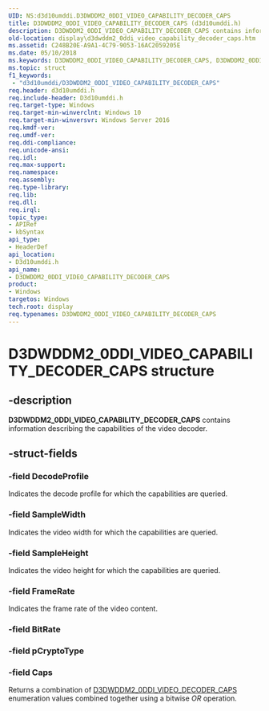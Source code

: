 ```yaml
---
UID: NS:d3d10umddi.D3DWDDM2_0DDI_VIDEO_CAPABILITY_DECODER_CAPS
title: D3DWDDM2_0DDI_VIDEO_CAPABILITY_DECODER_CAPS (d3d10umddi.h)
description: D3DWDDM2_0DDI_VIDEO_CAPABILITY_DECODER_CAPS contains information describing the capabilities of the video decoder.
old-location: display\d3dwddm2_0ddi_video_capability_decoder_caps.htm
ms.assetid: C248B20E-A9A1-4C79-9053-16AC2059205E
ms.date: 05/10/2018
ms.keywords: D3DWDDM2_0DDI_VIDEO_CAPABILITY_DECODER_CAPS, D3DWDDM2_0DDI_VIDEO_CAPABILITY_DECODER_CAPS structure [Display Devices], d3d10umddi/D3DWDDM2_0DDI_VIDEO_CAPABILITY_DECODER_CAPS, display.d3dwddm2_0ddi_video_capability_decoder_caps
ms.topic: struct
f1_keywords:
 - "d3d10umddi/D3DWDDM2_0DDI_VIDEO_CAPABILITY_DECODER_CAPS"
req.header: d3d10umddi.h
req.include-header: D3d10umddi.h
req.target-type: Windows
req.target-min-winverclnt: Windows 10
req.target-min-winversvr: Windows Server 2016
req.kmdf-ver: 
req.umdf-ver: 
req.ddi-compliance: 
req.unicode-ansi: 
req.idl: 
req.max-support: 
req.namespace: 
req.assembly: 
req.type-library: 
req.lib: 
req.dll: 
req.irql: 
topic_type:
- APIRef
- kbSyntax
api_type:
- HeaderDef
api_location:
- D3d10umddi.h
api_name:
- D3DWDDM2_0DDI_VIDEO_CAPABILITY_DECODER_CAPS
product:
- Windows
targetos: Windows
tech.root: display
req.typenames: D3DWDDM2_0DDI_VIDEO_CAPABILITY_DECODER_CAPS
---
```


# D3DWDDM2_0DDI_VIDEO_CAPABILITY_DECODER_CAPS structure


## -description


<b>D3DWDDM2_0DDI_VIDEO_CAPABILITY_DECODER_CAPS</b> contains information describing the capabilities of the video decoder.


## -struct-fields




### -field DecodeProfile

Indicates the decode profile for which the capabilities are queried.


### -field SampleWidth

Indicates the video width for which the capabilities are queried.


### -field SampleHeight

Indicates the video height for which the capabilities are queried.


### -field FrameRate

Indicates the frame rate of the video content.


### -field BitRate

 


### -field pCryptoType

 


### -field Caps

Returns a combination of <a href="https://docs.microsoft.com/windows-hardware/drivers/ddi/d3d10umddi/ne-d3d10umddi-d3dwddm2_0ddi_video_decoder_caps">D3DWDDM2_0DDI_VIDEO_DECODER_CAPS</a> enumeration values combined together using a bitwise <i>OR</i> operation.

